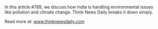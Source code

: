 In this article #789, we discuss how India is handling environmental issues like pollution and climate change. Think News Daily breaks it down simply.

Read more at: www.thinknewsdaily.com